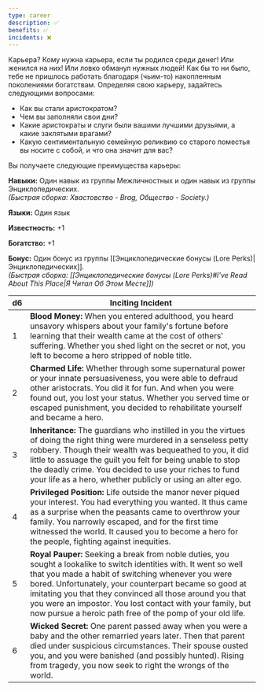 ```yaml
---
type: career
description: ✅ 
benefits: ✅ 
incidents: ❌
---
```

Карьера? Кому нужна карьера, если ты родился среди денег! Или женился на них! Или ловко обманул нужных людей! Как бы то ни было, тебе не пришлось работать благодаря (чьим-то) накопленным поколениями богатствам. Определяя свою карьеру, задайтесь следующими вопросами:

- Как вы стали аристократом?    
- Чем вы заполняли свои дни?    
- Какие аристократы и слуги были вашими лучшими друзьями, а какие заклятыми врагами?    
- Какую сентиментальную семейную реликвию со старого поместья вы носите с собой, и что она значит для вас?

Вы получаете следующие преимущества карьеры:

**Навыки:** Один навык из группы Межличностных и один навык из группы Энциклопедических.  
_(Быстрая сборка: Хвастовство - Brag, Общество - Society.)_

**Языки:** Один язык

**Известность:** +1

**Богатство:** +1

**Бонус:** Один бонус из группы [[Энциклопедические бонусы (Lore Perks)|Энциклопедических]].  
_(Быстрая сборка: [[Энциклопедические бонусы (Lore Perks)#I've Read About This Place\|Я Читал Об Этом Месте]])_

| d6  | Inciting Incident                                                                                                                                                                                                                                                                                                                                                                                                         |
| --- | ------------------------------------------------------------------------------------------------------------------------------------------------------------------------------------------------------------------------------------------------------------------------------------------------------------------------------------------------------------------------------------------------------------------------- |
| 1   | **Blood Money:** When you entered adulthood, you heard unsavory whispers about your family's fortune before learning that their wealth came at the cost of others' suffering. Whether you shed light on the secret or not, you left to become a hero stripped of noble title.                                                                                                                                             |
| 2   | **Charmed Life:** Whether through some supernatural power or your innate persuasiveness, you were able to defraud other aristocrats. You did it for fun. And when you were found out, you lost your status. Whether you served time or escaped punishment, you decided to rehabilitate yourself and became a hero.                                                                                                        |
| 3   | **Inheritance:** The guardians who instilled in you the virtues of doing the right thing were murdered in a senseless petty robbery. Though their wealth was bequeathed to you, it did little to assuage the guilt you felt for being unable to stop the deadly crime. You decided to use your riches to fund your life as a hero, whether publicly or using an alter ego.                                                |
| 4   | **Privileged Position:** Life outside the manor never piqued your interest. You had everything you wanted. It thus came as a surprise when the peasants came to overthrow your family. You narrowly escaped, and for the first time witnessed the world. It caused you to become a hero for the people, fighting against inequities.                                                                                      |
| 5   | **Royal Pauper:** Seeking a break from noble duties, you sought a lookalike to switch identities with. It went so well that you made a habit of switching whenever you were bored. Unfortunately, your counterpart became so good at imitating you that they convinced all those around you that you were an impostor. You lost contact with your family, but now pursue a heroic path free of the pomp of your old life. |
| 6   | **Wicked Secret:** One parent passed away when you were a baby and the other remarried years later. Then that parent died under suspicious circumstances. Their spouse ousted you, and you were banished (and possibly hunted). Rising from tragedy, you now seek to right the wrongs of the world.                                                                                                                       |
